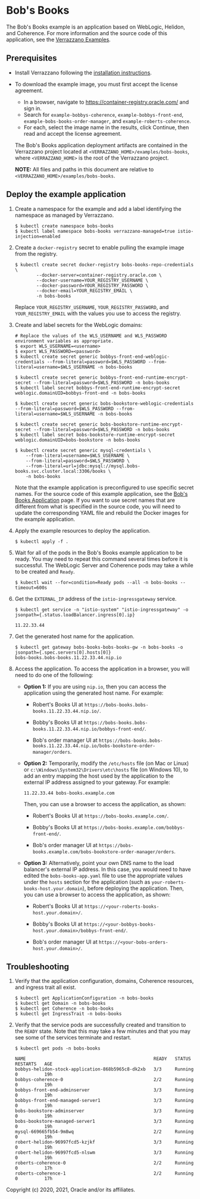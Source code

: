# Bob's Books

The Bob's Books example is an application based on WebLogic, Helidon, and Coherence. For more information and the source code of this application, see the [Verrazzano Examples](https://github.com/verrazzano/examples).

## Prerequisites

* Install Verrazzano following the [installation instructions](https://verrazzano.io/docs/setup/install/installation/).
* To download the example image, you must first accept the license agreement.
  * In a browser, navigate to https://container-registry.oracle.com/ and sign in.
  * Search for `example-bobbys-coherence`, `example-bobbys-front-end`, `example-bobs-books-order-manager`, and `example-roberts-coherence`.
  * For each, select the image name in the results, click Continue, then read and accept the license agreement.

   The Bob's Books application deployment artifacts are contained in the Verrazzano project located at
   `<VERRAZZANO_HOME>/examples/bobs-books`, where `<VERRAZZANO_HOME>` is the root of the Verrazzano project.

   **NOTE:** All files and paths in this document are relative to `<VERRAZZANO_HOME>/examples/bobs-books`.

## Deploy the example application

1. Create a namespace for the example and add a label identifying the namespace as managed by Verrazzano.

    ```
    $ kubectl create namespace bobs-books
    $ kubectl label namespace bobs-books verrazzano-managed=true istio-injection=enabled
    ```

1. Create a `docker-registry` secret to enable pulling the example image from the registry.
   ```
   $ kubectl create secret docker-registry bobs-books-repo-credentials \
           --docker-server=container-registry.oracle.com \
           --docker-username=YOUR_REGISTRY_USERNAME \
           --docker-password=YOUR_REGISTRY_PASSWORD \
           --docker-email=YOUR_REGISTRY_EMAIL \
           -n bobs-books
   ```

   Replace `YOUR_REGISTRY_USERNAME`, `YOUR_REGISTRY_PASSWORD`, and `YOUR_REGISTRY_EMAIL`
   with the values you use to access the registry.  

1. Create and label secrets for the WebLogic domains:
    ```
    # Replace the values of the WLS_USERNAME and WLS_PASSWORD environment variables as appropriate.
    $ export WLS_USERNAME=<username>
    $ export WLS_PASSWORD=<password>
    $ kubectl create secret generic bobbys-front-end-weblogic-credentials --from-literal=password=$WLS_PASSWORD --from-literal=username=$WLS_USERNAME -n bobs-books

    $ kubectl create secret generic bobbys-front-end-runtime-encrypt-secret --from-literal=password=$WLS_PASSWORD -n bobs-books
    $ kubectl label secret bobbys-front-end-runtime-encrypt-secret weblogic.domainUID=bobbys-front-end -n bobs-books

    $ kubectl create secret generic bobs-bookstore-weblogic-credentials --from-literal=password=$WLS_PASSWORD --from-literal=username=$WLS_USERNAME -n bobs-books

    $ kubectl create secret generic bobs-bookstore-runtime-encrypt-secret --from-literal=password=$WLS_PASSWORD -n bobs-books
    $ kubectl label secret bobs-bookstore-runtime-encrypt-secret weblogic.domainUID=bobs-bookstore -n bobs-books

    $ kubectl create secret generic mysql-credentials \
        --from-literal=username=$WLS_USERNAME \
        --from-literal=password=$WLS_PASSWORD \
        --from-literal=url=jdbc:mysql://mysql.bobs-books.svc.cluster.local:3306/books \
        -n bobs-books
    ```
   Note that the example application is preconfigured to use specific secret names.
   For the source code of this example application, see the
   [Bob's Books Application](https://github.com/verrazzano/examples/tree/master/bobs-books) page.
   If you want to use secret names that are different from what is specified in the source code, you will need to update the corresponding YAML file and rebuild the Docker images for the example application.

1. Apply the example resources to deploy the application.
   ```
   $ kubectl apply -f .
   ```

1. Wait for all of the pods in the Bob's Books example application to be ready.
   You may need to repeat this command several times before it is successful.
   The WebLogic Server and Coherence pods may take a while to be created and `Ready`.
   ```
   $ kubectl wait --for=condition=Ready pods --all -n bobs-books --timeout=600s
   ```

1. Get the `EXTERNAL_IP` address of the `istio-ingressgateway` service.
    ```
    $ kubectl get service -n "istio-system" "istio-ingressgateway" -o jsonpath={.status.loadBalancer.ingress[0].ip}

    11.22.33.44
    ```

1. Get the generated host name for the application.
   ```
   $ kubectl get gateway bobs-books-bobs-books-gw -n bobs-books -o jsonpath={.spec.servers[0].hosts[0]}
   bobs-books.bobs-books.11.22.33.44.nip.io
   ```

1. Access the application. To access the application in a browser, you will need to do one of the following:
    * **Option 1:** If you are using `nip.io`, then you can access the application using the generated host name. For example:

      * Robert's Books UI at `https://bobs-books.bobs-books.11.22.33.44.nip.io/`.

      * Bobby's Books UI at `https://bobs-books.bobs-books.11.22.33.44.nip.io/bobbys-front-end/`.

      * Bob's order manager  UI at `https://bobs-books.bobs-books.11.22.33.44.nip.io/bobs-bookstore-order-manager/orders`.

    * **Option 2:** Temporarily, modify the `/etc/hosts` file (on Mac or Linux) or `c:\Windows\System32\Drivers\etc\hosts` file (on Windows 10), to add an entry mapping the host used by the application to the external IP address assigned to your gateway. For example:
      ```
      11.22.33.44 bobs-books.example.com
      ```
      Then, you can use a browser to access the application, as shown:

      * Robert's Books UI at `https://bobs-books.example.com/`.

      * Bobby's Books UI at `https://bobs-books.example.com/bobbys-front-end/`.

      * Bob's order manager  UI at `https://bobs-books.example.com/bobs-bookstore-order-manager/orders`.

    * **Option 3:** Alternatively, point your own DNS name to the load balancer's external IP address. In this case, you would need to have edited the `bobs-books-app.yaml` file to use the appropriate values under the `hosts` section for the application (such as `your-roberts-books-host.your.domain`), before deploying the application.
      Then, you can use a browser to access the application, as shown:

      * Robert's Books UI at `https://<your-roberts-books-host.your.domain>/`.

      * Bobby's Books UI at `https://<your-bobbys-books-host.your.domain>/bobbys-front-end/`.

      * Bob's order manager UI at `https://<your-bobs-orders-host.your.domain>/`.

## Troubleshooting

1. Verify that the application configuration, domains, Coherence resources, and ingress trait all exist.
   ```
   $ kubectl get ApplicationConfiguration -n bobs-books
   $ kubectl get Domain -n bobs-books
   $ kubectl get Coherence -n bobs-books
   $ kubectl get IngressTrait -n bobs-books
   ```   

1. Verify that the service pods are successfully created and transition to the `READY` state.
   Note that this may take a few minutes and that you may see some of the services terminate and restart.
   ```
   $ kubectl get pods -n bobs-books

   NAME                                                READY   STATUS    RESTARTS   AGE
   bobbys-helidon-stock-application-868b5965c8-dk2xb   3/3     Running   0          19h
   bobbys-coherence-0                                  2/2     Running   0          19h
   bobbys-front-end-adminserver                        3/3     Running   0          19h
   bobbys-front-end-managed-server1                    3/3     Running   0          19h
   bobs-bookstore-adminserver                          3/3     Running   0          19h
   bobs-bookstore-managed-server1                      3/3     Running   0          19h
   mysql-669665fb54-9m8wq                              2/2     Running   0          19h
   robert-helidon-96997fcd5-kzjkf                      3/3     Running   0          19h
   robert-helidon-96997fcd5-nlswm                      3/3     Running   0          19h
   roberts-coherence-0                                 2/2     Running   0          17h
   roberts-coherence-1                                 2/2     Running   0          17h
   ```

Copyright (c) 2020, 2021, Oracle and/or its affiliates.
